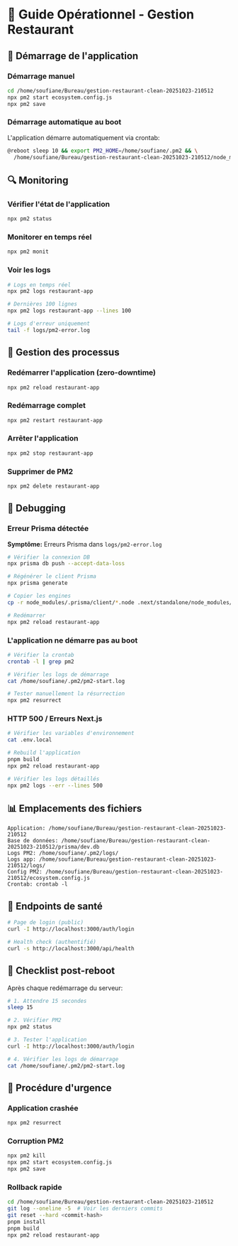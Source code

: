 # 📘 Guide Opérationnel - Gestion Restaurant

## 🚀 Démarrage de l'application

### Démarrage manuel
```bash
cd /home/soufiane/Bureau/gestion-restaurant-clean-20251023-210512
npx pm2 start ecosystem.config.js
npx pm2 save
```

### Démarrage automatique au boot
L'application démarre automatiquement via crontab:
```bash
@reboot sleep 10 && export PM2_HOME=/home/soufiane/.pm2 && \
  /home/soufiane/Bureau/gestion-restaurant-clean-20251023-210512/node_modules/pm2/bin/pm2 resurrect
```

## 🔍 Monitoring

### Vérifier l'état de l'application
```bash
npx pm2 status
```

### Monitorer en temps réel
```bash
npx pm2 monit
```

### Voir les logs
```bash
# Logs en temps réel
npx pm2 logs restaurant-app

# Dernières 100 lignes
npx pm2 logs restaurant-app --lines 100

# Logs d'erreur uniquement
tail -f logs/pm2-error.log
```

## 🔄 Gestion des processus

### Redémarrer l'application (zero-downtime)
```bash
npx pm2 reload restaurant-app
```

### Redémarrage complet
```bash
npx pm2 restart restaurant-app
```

### Arrêter l'application
```bash
npx pm2 stop restaurant-app
```

### Supprimer de PM2
```bash
npx pm2 delete restaurant-app
```

## 🐛 Debugging

### Erreur Prisma détectée
**Symptôme:** Erreurs Prisma dans `logs/pm2-error.log`
```bash
# Vérifier la connexion DB
npx prisma db push --accept-data-loss

# Régénérer le client Prisma
npx prisma generate

# Copier les engines
cp -r node_modules/.prisma/client/*.node .next/standalone/node_modules/.prisma/client/ || true

# Redémarrer
npx pm2 reload restaurant-app
```

### L'application ne démarre pas au boot
```bash
# Vérifier la crontab
crontab -l | grep pm2

# Vérifier les logs de démarrage
cat /home/soufiane/.pm2/pm2-start.log

# Tester manuellement la résurrection
npx pm2 resurrect
```

### HTTP 500 / Erreurs Next.js
```bash
# Vérifier les variables d'environnement
cat .env.local

# Rebuild l'application
pnpm build
npx pm2 reload restaurant-app

# Vérifier les logs détaillés
npx pm2 logs --err --lines 500
```

## 📊 Emplacements des fichiers

```
Application: /home/soufiane/Bureau/gestion-restaurant-clean-20251023-210512
Base de données: /home/soufiane/Bureau/gestion-restaurant-clean-20251023-210512/prisma/dev.db
Logs PM2: /home/soufiane/.pm2/logs/
Logs app: /home/soufiane/Bureau/gestion-restaurant-clean-20251023-210512/logs/
Config PM2: /home/soufiane/Bureau/gestion-restaurant-clean-20251023-210512/ecosystem.config.js
Crontab: crontab -l
```

## 🔐 Endpoints de santé

```bash
# Page de login (public)
curl -I http://localhost:3000/auth/login

# Health check (authentifié)
curl -s http://localhost:3000/api/health
```

## 📝 Checklist post-reboot

Après chaque redémarrage du serveur:
```bash
# 1. Attendre 15 secondes
sleep 15

# 2. Vérifier PM2
npx pm2 status

# 3. Tester l'application
curl -I http://localhost:3000/auth/login

# 4. Vérifier les logs de démarrage
cat /home/soufiane/.pm2/pm2-start.log
```

## 🚨 Procédure d'urgence

### Application crashée
```bash
npx pm2 resurrect
```

### Corruption PM2
```bash
npx pm2 kill
npx pm2 start ecosystem.config.js
npx pm2 save
```

### Rollback rapide
```bash
cd /home/soufiane/Bureau/gestion-restaurant-clean-20251023-210512
git log --oneline -5  # Voir les derniers commits
git reset --hard <commit-hash>
pnpm install
pnpm build
npx pm2 reload restaurant-app
```
